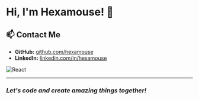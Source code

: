 # Hi, I'm Hexamouse! 👋

## 📫 Contact Me
- **GitHub:** [github.com/hexamouse](https://github.com/hexamouse)
- **LinkedIn:** [linkedin.com/in/hexamouse](https://www.linkedin.com/in/hexamouse)

![React](https://skillicons.dev/icons?i=react,next,nuxt,php,tailwindcss,python,nodejs,javascript,html,css)

---
### *Let's code and create amazing things together!*
